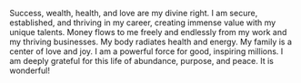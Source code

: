 Success, wealth, health, and love are my divine right. I am secure, established, and thriving in my career, creating immense value with my unique talents. Money flows to me freely and endlessly from my work and my thriving businesses. My body radiates health and energy. My family is a center of love and joy. I am a powerful force for good, inspiring millions. I am deeply grateful for this life of abundance, purpose, and peace. It is wonderful!